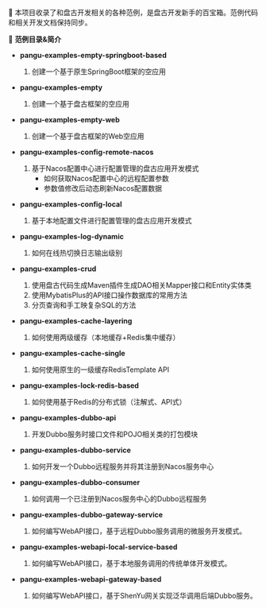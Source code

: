 :mushroom: 本项目收录了和盘古开发相关的各种范例，是盘古开发新手的百宝箱。范例代码和相关开发文档保持同步。

:cherries: **范例目录&简介**
- **pangu-examples-empty-springboot-based** 
  1. 创建一个基于原生SpringBoot框架的空应用

- **pangu-examples-empty**
  1. 创建一个基于盘古框架的空应用
  
- **pangu-examples-empty-web**
  1. 创建一个基于盘古框架的Web空应用

- **pangu-examples-config-remote-nacos**
  1. 基于Nacos配置中心进行配置管理的盘古应用开发模式  
      - 如何获取Nacos配置中心的远程配置参数
      - 参数值修改后动态刷新Nacos配置数据

- **pangu-examples-config-local**
  1. 基于本地配置文件进行配置管理的盘古应用开发模式

- **pangu-examples-log-dynamic**
  1. 如何在线热切换日志输出级别

- **pangu-examples-crud** 
  1. 使用盘古代码生成Maven插件生成DAO相关Mapper接口和Entity实体类
  2. 使用MybatisPlus的API接口操作数据库的常用方法
  3. 分页查询和手工映复杂SQL的方法

- **pangu-examples-cache-layering**
  1. 如何使用两级缓存（本地缓存+Redis集中缓存）
  
- **pangu-examples-cache-single**
  1. 如何使用原生的一级缓存RedisTemplate API

- **pangu-examples-lock-redis-based**
  1. 如何使用基于Redis的分布式锁（注解式、API式）

- **pangu-examples-dubbo-api** 
  1. 开发Dubbo服务时接口文件和POJO相关类的打包模块

- **pangu-examples-dubbo-service** 
  1. 如何开发一个Dubbo远程服务并将其注册到Nacos服务中心

- **pangu-examples-dubbo-consumer** 
  1. 如何调用一个已注册到Nacos服务中心的Dubbo远程服务

- **pangu-examples-dubbo-gateway-service**
  1. 如何编写WebAPI接口，基于远程Dubbo服务调用的微服务开发模式。

- **pangu-examples-webapi-local-service-based**
  1. 如何编写WebAPI接口，基于本地服务调用的传统单体开发模式。

- **pangu-examples-webapi-gateway-based**
  1. 如何编写WebAPI接口，基于ShenYu网关实现泛华调用后端Dubbo服务。